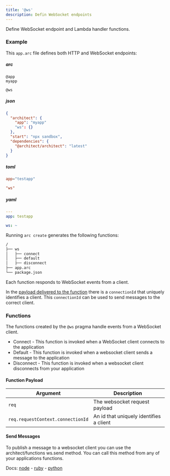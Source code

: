 ```yaml
---
title: '@ws'
description: Defin WebSocket endpoints
---
```


Define WebSocket endpoint and Lambda handler functions.

### Example

This `app.arc` file defines both HTTP and WebSocket endpoints:

<arc-viewer default-tab=arc>
<div slot=contents class=bg-g4>

<arc-tab label=arc>
<h5>arc</h5>
<div slot=content>

```arc
@app
myapp

@ws

```

</div>
</arc-tab>

<arc-tab label=json>
<h5>json</h5>
<div slot=content>

```json
{
  "architect": {
    "app": "myapp"
    "ws": {}
  },
  "start": "npx sandbox",
  "dependencies": {
    "@architect/architect": "latest"
  }
}
```

</div>
</arc-tab>

<arc-tab label=toml>
<h5>toml</h5>
<div slot=content>

```toml
app="testapp"

"ws"
```

</div>
</arc-tab>

<arc-tab label=yaml>
<h5>yaml</h5>
<div slot=content>

```yml
---
app: testapp

ws: ~
```

</div>
</arc-tab>

</div>
</arc-viewer>

Running `arc create` generates the following functions:

```bash
/
├── ws
│   ├── connect
│   ├── default
│   ├── disconnect
├── app.arc
└── package.json
```

Each function responds to WebSocket events from a client.

In the [payload delivered to the function](#function-payload) there is a `connectionId` that uniquely identifies a client. This `connectionId` can be used to send messages to the correct client.

### Functions

The functions created by the `@ws` pragma handle events from a WebSocket client.

* Connect - This function is invoked when a WebSocket client connects to the application
* Default - This function is invoked when a websocket client sends a message to the application
* Disconnect - This function is invoked when a websocket client disconnects from your application

#### Function Payload

|Argument|Description|
|---|---|
|`req`|The websocket request payload|
|`req.requestContext.connectionId`|An id that uniquely identifies a client|

#### Send Messages

To publish a message to a websocket client you can use the architect/functions ws.send method. You can call this method from any of your applications functions.

Docs: [node](/docs/en/reference/runtime/node#arc.ws) - [ruby](/docs/en/reference/runtime/ruby#arc.ws) - [python](/docs/en/reference/runtime/python#arc.ws)
